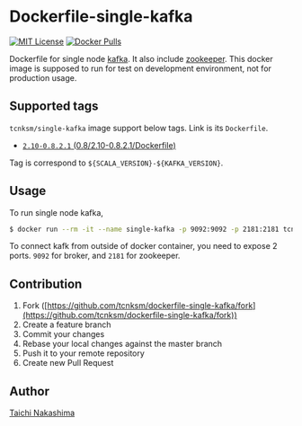 Dockerfile-single-kafka
====

[![MIT License](http://img.shields.io/badge/license-MIT-blue.svg?style=flat-square)][LICENSE]
[![Docker Pulls](https://img.shields.io/docker/pulls/tcnksm/single-kafka.svg?style=flat-square)][dockerhub]

[LICENSE]: https://github.com/tcnksm/dockerfile-single-kafka/blob/master/LICENCE
[dockerhub]: https://registry.hub.docker.com/u/tcnksm/single-kafka/

Dockerfile for single node [kafka](http://kafka.apache.org/). It also include [zookeeper](https://zookeeper.apache.org/). This docker image is supposed to run for test on development environment, not for production usage. 

## Supported tags

`tcnksm/single-kafka` image support below tags. Link is its `Dockerfile`. 

- [`2.10-0.8.2.1` (0.8/2.10-0.8.2.1/Dockerfile)](0.8/2.10-0.8.2.1/Dockerfile)

Tag is correspond to `${SCALA_VERSION}-${KAFKA_VERSION}`. 

## Usage

To run single node kafka, 

```bash
$ docker run --rm -it --name single-kafka -p 9092:9092 -p 2181:2181 tcnksm/single-kafka
```

To connect kafk from outside of docker container, you need to expose 2 ports. `9092` for broker, and `2181` for zookeeper. 

## Contribution

1. Fork ([https://github.com/tcnksm/dockerfile-single-kafka/fork](https://github.com/tcnksm/dockerfile-single-kafka/fork))
1. Create a feature branch
1. Commit your changes
1. Rebase your local changes against the master branch
1. Push it to your remote repository
1. Create new Pull Request

## Author

[Taichi Nakashima](https://github.com/tcnksm)
